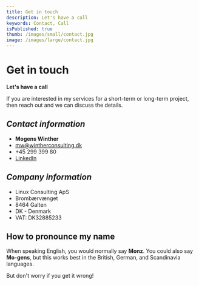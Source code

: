 ```yaml
---
title: Get in touch
description: Let's have a call
keywords: Contact, Call
isPublished: true
thumb: /images/small/contact.jpg
image: /images/large/contact.jpg
---
```

# Get in touch

**Let's have a call**

If you are interested in my services for a short-term or long-term project, then reach out and we can discuss the details.

## _Contact information_
- **Mogens Winther**
- mw@wintherconsulting.dk
- +45 299 399 80
- [LinkedIn](https://www.linkedin.com/in/mogenswinther/)



## _Company information_
- Linux Consulting ApS
- Brombærvænget
- 8464 Galten
- DK - Denmark
- VAT: DK32885233

## How to pronounce my name
When speaking English, you would normally say **Monz**. You could also say **Mo-gens**, but this works best in the British, German, and  Scandinavia languages.

But don't worry if you get it wrong!